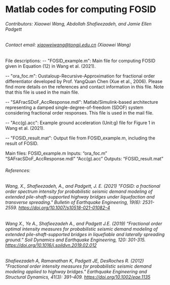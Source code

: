 # Matlab codes for computing FOSID

###### Contributors: Xiaowei Wang, Abdollah Shafieezadeh, and Jamie Ellen Padgett

###### Contact email: xiaoweiwang@tongji.edu.cn (Xiaowei Wang)

File descriptions:
-- "FOSID_example.m": Main file for computing FOSID given in Equation (12) in Wang et al. (2021).

-- "ora_foc.m": Oustaloup-Recursive-Approximation for fractional order differentiator developed by Prof. YangQuan Chen (Xue et al., 2006). Please find more details on the references and contact information in this file. Note that this file is used in the main file.

-- "SAFracSDoF_AccResponse.mdl": Matlab/Simulink-based architecture representing a damped single-degree-of-freedom (SDOF) system considering fractional order responses. This file is used in the mail file.

-- "Acc(g).acc": Example ground acceleration (Unit:g) file for Figure 1 in Wang et al. (2021).

-- "FOSID_result.mat": Output file from FOSID_example.m, including the result of FOSID.

Main files:
FOSID_example.m
	Inputs:
		“ora_foc.m”
		“SAFracSDoF_AccResponse.mdl”
		“Acc(g).acc”
	Outputs: 
		“FOSID_result.mat”

###### References:
###### Wang, X., Shafieezadeh, A., and Padgett, J. E. (2021) "FOSID: a fractional order spectrum intensity for probabilistic seismic demand modeling of extended pile-shaft-supported highway bridges under liquefaction and transverse spreading." Bulletin of Earthquake Engineering, 19(6): 2531-2559. https://doi.org/10.1007/s10518-021-01082-4
###### Wang X., Ye A., Shafieezadeh A., and Padgett J.E. (2019) “Fractional order optimal intensity measures for probabilistic seismic demand modeling of extended pile-shaft-supported bridges in liquefiable and laterally spreading ground.” Soil Dynamics and Earthquake Engineering, 120: 301-315. https://doi.org/10.1016/j.soildyn.2019.02.012
###### Shafieezadeh A, Ramanathan K, Padgett JE, DesRoches R. (2012) "Fractional order intensity measures for probabilistic seismic demand modeling applied to highway bridges." Earthquake Engineering and Structural Dynamics, 41(3): 391–409. https://doi.org/10.1002/eqe.1135
